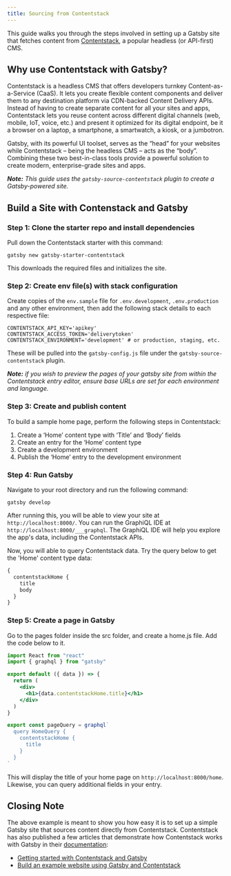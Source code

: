 ```yaml
---
title: Sourcing from Contentstack
---
```


This guide walks you through the steps involved in setting up a Gatsby site that fetches content from [Contentstack](https://www.contentstack.com/), a popular headless (or API-first) CMS.

## Why use Contentstack with Gatsby?

Contentstack is a headless CMS that offers developers turnkey Content-as-a-Service (CaaS). It lets you create flexible content components and deliver them to any destination platform via CDN-backed Content Delivery APIs. Instead of having to create separate content for all your sites and apps, Contentstack lets you reuse content across different digital channels (web, mobile, IoT, voice, etc.) and present it optimized for its digital endpoint, be it a browser on a laptop, a smartphone, a smartwatch, a kiosk, or a jumbotron.

Gatsby, with its powerful UI toolset, serves as the “head” for your websites while Contentstack – being the headless CMS – acts as the “body”. Combining these two best-in-class tools provide a powerful solution to create modern, enterprise-grade sites and apps.

_**Note:** This guide uses the `gatsby-source-contentstack` plugin to create a Gatsby-powered site._

## Build a Site with Contenstack and Gatsby

### Step 1: Clone the starter repo and install dependencies

Pull down the Contentstack starter with this command:

`gatsby new gatsby-starter-contentstack`

This downloads the required files and initializes the site.

### Step 2: Create env file(s) with stack configuration

Create copies of the `env.sample` file for `.env.development`, `.env.production` and any other environment, then add the following stack details to each respective file:

```text
CONTENTSTACK_API_KEY='apikey'
CONTENTSTACK_ACCESS_TOKEN='deliverytoken'
CONTENTSTACK_ENVIRONMENT='development' # or production, staging, etc.
```

These will be pulled into the `gatsby-config.js` file under the `gatsby-source-contentstack` plugin.

_**Note:** if you wish to preview the pages of your gatsby site from within the Contentstack entry editor, ensure base URLs are set for each environment and language._

### Step 3: Create and publish content

To build a sample home page, perform the following steps in Contentstack:

1. Create a ‘Home’ content type with ‘Title’ and ‘Body’ fields
1. Create an entry for the ‘Home’ content type
1. Create a development environment
1. Publish the ‘Home’ entry to the development environment

### Step 4: Run Gatsby

Navigate to your root directory and run the following command:

`gatsby develop`

After running this, you will be able to view your site at `http://localhost:8000/`. You can run the GraphiQL IDE at `http://localhost:8000/___graphql`. The GraphiQL IDE will help you explore the app's data, including the Contentstack APIs.

Now, you will able to query Contentstack data. Try the query below to get the 'Home' content type data:

```graphql
{
  contentstackHome {
    title
    body
  }
}
```

### Step 5: Create a page in Gatsby

Go to the pages folder inside the src folder, and create a home.js file. Add the code below to it.

```jsx
import React from "react"
import { graphql } from "gatsby"

export default ({ data }) => {
  return (
    <div>
      <h1>{data.contentstackHome.title}</h1>
    </div>
  )
}

export const pageQuery = graphql`
  query HomeQuery {
    contentstackHome {
      title
    }
  }
`
```

This will display the title of your home page on `http://localhost:8000/home`. Likewise, you can query additional fields in your entry.

## Closing Note

The above example is meant to show you how easy it is to set up a simple Gatsby site that sources content directly from Contentstack. Contentstack has also published a few articles that demonstrate how Contentstack works with Gatsby in their [documentation](https://www.contentstack.com/docs/?utm_source=gatsby&utm_medium=referral&utm_campaign=2019_06_17_sourcing_from_contentstack):

- [Getting started with Contentstack and Gatsby](https://www.contentstack.com/docs/example-apps/build-a-sample-website-using-gatsby-and-contentstack?utm_source=gatsby&utm_medium=referral&utm_campaign=2019_06_17_sourcing_from_contentstack)
- [Build an example website using Gatsby and Contentstack](https://www.contentstack.com/blog/announcements/best-content-management-platform-2019-siia-codie-award?utm_source=prnewswire&utm_medium=referral&utm_campaign=2019_06_18_best_cms_codie_award)
